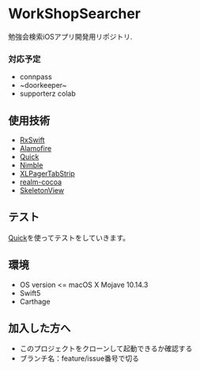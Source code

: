 # WorkShopSearcher
勉強会検索iOSアプリ開発用リポジトリ.
### 対応予定
- connpass
- ~doorkeeper~
- supporterz colab

## 使用技術
- [RxSwift](https://github.com/ReactiveX/RxSwift)
- [Alamofire](https://github.com/Alamofire/Alamofire)
- [Quick](https://github.com/Quick/Quick)
- [Nimble](https://github.com/Quick/Nimble)
- [XLPagerTabStrip](https://github.com/xmartlabs/XLPagerTabStrip)
- [realm-cocoa](https://github.com/realm/realm-cocoa)
- [SkeletonView](https://github.com/Juanpe/SkeletonView)

## テスト
[Quick](https://github.com/Quick/Quick)を使ってテストをしていきます。

## 環境
- OS version <= macOS X Mojave 10.14.3 
- Swift5
- Carthage

## 加入した方へ
- このプロジェクトをクローンして起動できるか確認する
- ブランチ名：feature/issue番号で切る
